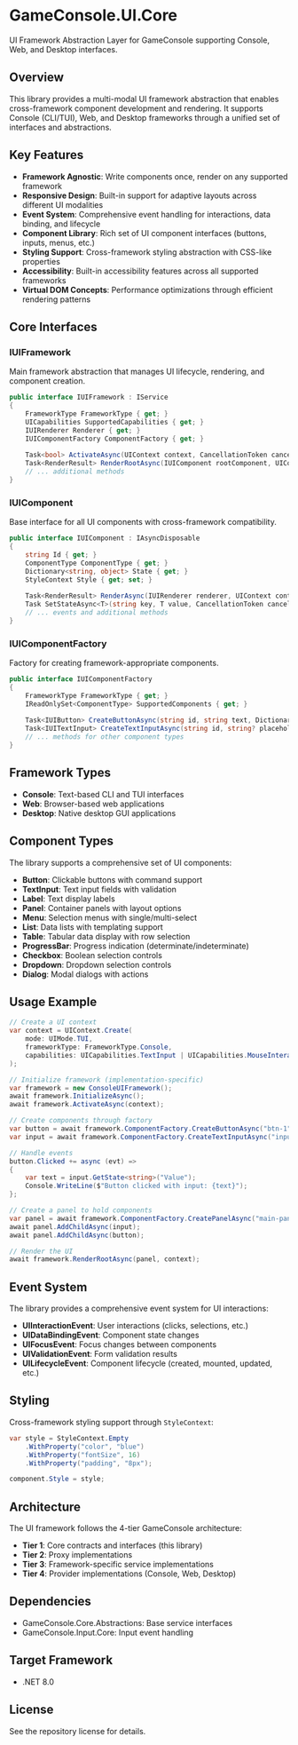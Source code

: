 # GameConsole.UI.Core

UI Framework Abstraction Layer for GameConsole supporting Console, Web, and Desktop interfaces.

## Overview

This library provides a multi-modal UI framework abstraction that enables cross-framework component development and rendering. It supports Console (CLI/TUI), Web, and Desktop frameworks through a unified set of interfaces and abstractions.

## Key Features

- **Framework Agnostic**: Write components once, render on any supported framework
- **Responsive Design**: Built-in support for adaptive layouts across different UI modalities  
- **Event System**: Comprehensive event handling for interactions, data binding, and lifecycle
- **Component Library**: Rich set of UI component interfaces (buttons, inputs, menus, etc.)
- **Styling Support**: Cross-framework styling abstraction with CSS-like properties
- **Accessibility**: Built-in accessibility features across all supported frameworks
- **Virtual DOM Concepts**: Performance optimizations through efficient rendering patterns

## Core Interfaces

### IUIFramework
Main framework abstraction that manages UI lifecycle, rendering, and component creation.

```csharp
public interface IUIFramework : IService
{
    FrameworkType FrameworkType { get; }
    UICapabilities SupportedCapabilities { get; }
    IUIRenderer Renderer { get; }
    IUIComponentFactory ComponentFactory { get; }
    
    Task<bool> ActivateAsync(UIContext context, CancellationToken cancellationToken = default);
    Task<RenderResult> RenderRootAsync(IUIComponent rootComponent, UIContext context, CancellationToken cancellationToken = default);
    // ... additional methods
}
```

### IUIComponent
Base interface for all UI components with cross-framework compatibility.

```csharp
public interface IUIComponent : IAsyncDisposable
{
    string Id { get; }
    ComponentType ComponentType { get; }
    Dictionary<string, object> State { get; }
    StyleContext Style { get; set; }
    
    Task<RenderResult> RenderAsync(IUIRenderer renderer, UIContext context, CancellationToken cancellationToken = default);
    Task SetStateAsync<T>(string key, T value, CancellationToken cancellationToken = default);
    // ... events and additional methods
}
```

### IUIComponentFactory
Factory for creating framework-appropriate components.

```csharp
public interface IUIComponentFactory
{
    FrameworkType FrameworkType { get; }
    IReadOnlySet<ComponentType> SupportedComponents { get; }
    
    Task<IUIButton> CreateButtonAsync(string id, string text, Dictionary<string, object>? configuration = null, CancellationToken cancellationToken = default);
    Task<IUITextInput> CreateTextInputAsync(string id, string? placeholder = null, string? initialValue = null, Dictionary<string, object>? configuration = null, CancellationToken cancellationToken = default);
    // ... methods for other component types
}
```

## Framework Types

- **Console**: Text-based CLI and TUI interfaces
- **Web**: Browser-based web applications  
- **Desktop**: Native desktop GUI applications

## Component Types

The library supports a comprehensive set of UI components:

- **Button**: Clickable buttons with command support
- **TextInput**: Text input fields with validation
- **Label**: Text display labels
- **Panel**: Container panels with layout options
- **Menu**: Selection menus with single/multi-select
- **List**: Data lists with templating support
- **Table**: Tabular data display with row selection
- **ProgressBar**: Progress indication (determinate/indeterminate)
- **Checkbox**: Boolean selection controls
- **Dropdown**: Dropdown selection controls
- **Dialog**: Modal dialogs with actions

## Usage Example

```csharp
// Create a UI context
var context = UIContext.Create(
    mode: UIMode.TUI,
    frameworkType: FrameworkType.Console,
    capabilities: UICapabilities.TextInput | UICapabilities.MouseInteraction
);

// Initialize framework (implementation-specific)
var framework = new ConsoleUIFramework();
await framework.InitializeAsync();
await framework.ActivateAsync(context);

// Create components through factory
var button = await framework.ComponentFactory.CreateButtonAsync("btn-1", "Click Me");
var input = await framework.ComponentFactory.CreateTextInputAsync("input-1", "Enter text...");

// Handle events
button.Clicked += async (evt) => 
{
    var text = input.GetState<string>("Value");
    Console.WriteLine($"Button clicked with input: {text}");
};

// Create a panel to hold components
var panel = await framework.ComponentFactory.CreatePanelAsync("main-panel");
await panel.AddChildAsync(input);
await panel.AddChildAsync(button);

// Render the UI
await framework.RenderRootAsync(panel, context);
```

## Event System

The library provides a comprehensive event system for UI interactions:

- **UIInteractionEvent**: User interactions (clicks, selections, etc.)
- **UIDataBindingEvent**: Component state changes
- **UIFocusEvent**: Focus changes between components
- **UIValidationEvent**: Form validation results
- **UILifecycleEvent**: Component lifecycle (created, mounted, updated, etc.)

## Styling

Cross-framework styling support through `StyleContext`:

```csharp
var style = StyleContext.Empty
    .WithProperty("color", "blue")
    .WithProperty("fontSize", 16)
    .WithProperty("padding", "8px");

component.Style = style;
```

## Architecture

The UI framework follows the 4-tier GameConsole architecture:

- **Tier 1**: Core contracts and interfaces (this library)
- **Tier 2**: Proxy implementations 
- **Tier 3**: Framework-specific service implementations
- **Tier 4**: Provider implementations (Console, Web, Desktop)

## Dependencies

- GameConsole.Core.Abstractions: Base service interfaces
- GameConsole.Input.Core: Input event handling

## Target Framework

- .NET 8.0

## License

See the repository license for details.